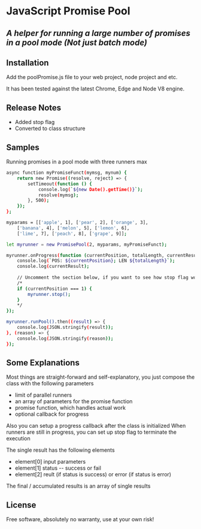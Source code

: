 # JavaScript Promise Pool
## _A helper for running a large number of promises in a pool mode (Not just batch mode)_
## Installation

Add the poolPromise.js file to your web project, node project and etc.

It has been tested against the latest Chrome, Edge and Node V8 engine.

## Release Notes
- Added stop flag
- Converted to class structure

## Samples

Running promises in a pool mode with three runners max

```sh
async function myPromiseFunct(mymsg, mynum) {
    return new Promise((resolve, reject) => {
        setTimeout(function () {
            console.log(`${new Date().getTime()}`);
            resolve(mymsg);
        }, 500);
    });
};

myparams = [['apple', 1], ['pear', 2], ['orange', 3],
    ['banana', 4], ['melon', 5], ['lemon', 6],
    ['lime', 7], ['peach', 8], ['grape', 9]];

let myrunner = new PromisePool(2, myparams, myPromiseFunct);

myrunner.onProgress(function (currentPosition, totalLength, currentResult) {
    console.log(`POS: ${currentPosition}; LEN ${totalLength}`);
    console.log(currentResult);
	
    // Uncomment the section below, if you want to see how stop flag working
    /*
    if (currentPosition === 1) {
        myrunner.stop();
    }
    */
});

myrunner.runPool().then((result) => {
    console.log(JSON.stringify(result));
}, (reason) => {
    console.log(JSON.stringify(reason));
});

```

## Some Explanations

Most things are straight-forward and self-explanatory, you just compose the class with the following parameters
- limit of parallel runners
- an array of parameters for the promise function
- promise function, which handles actual work
- optional callback for progress

Also you can setup a progress callback after the class is initialized
When runners are still in progress, you can set up stop flag to terminate the execution 

The single result has the following elements
- element[0] input parameters
- element[1] status -- success or fail
- element[2] reult (if status is success) or error (if status is error) 

The final / accumulated results is an array of single results

## License

Free software, absolutely no warranty, use at your own risk!
